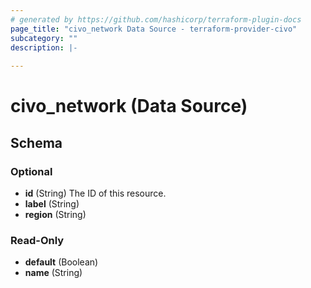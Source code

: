 ```yaml
---
# generated by https://github.com/hashicorp/terraform-plugin-docs
page_title: "civo_network Data Source - terraform-provider-civo"
subcategory: ""
description: |-
  
---
```


# civo_network (Data Source)





<!-- schema generated by tfplugindocs -->
## Schema

### Optional

- **id** (String) The ID of this resource.
- **label** (String)
- **region** (String)

### Read-Only

- **default** (Boolean)
- **name** (String)


